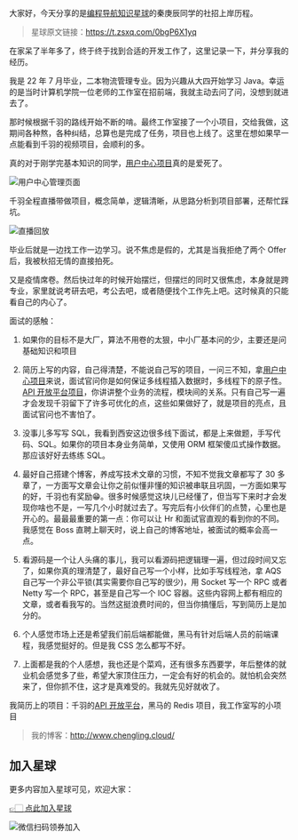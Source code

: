大家好，今天分享的是[编程导航知识星球](https://mp.weixin.qq.com/s?__biz=MzI1NDczNTAwMA==&mid=2247524980&idx=2&sn=9ddcdb6c52aa096ed4c5ad0ced946a7d&chksm=e9c28583deb50c95f3c2665713a8bbc372c68332b3bfb846cf4b23af3f1cc07164832a291335&token=689599617&lang=zh_CN&scene=21#wechat_redirect)的秦庚辰同学的社招上岸历程。

> 星球原文链接：https://t.zsxq.com/0bgP6X1yq



在家呆了半年多了，终于终于找到合适的开发工作了，这里记录一下，并分享我的经历。

我是 22 年 7 月毕业，二本物流管理专业。因为兴趣从大四开始学习 Java。幸运的是当时计算机学院一位老师的工作室在招前端，我就主动去问了问，没想到就进去了。

那时候根据千羽的路线开始不断的啃。最终工作室接了一个小项目，交给我做，这期间各种熬，各种纠结，总算也是完成了任务，项目也上线了。这里在想如果早一点能看到千羽的视频项目，会顺利的多。

真的对于刚学完基本知识的同学，[用户中心项目](https://mp.weixin.qq.com/s/W19Jgy9Ls-joeLAoEHlV8w)真的是爱死了。

![用户中心管理页面](https://files.mdnice.com/user/31817/1639e206-7d14-450d-8ef8-0471d12827ff.png)


千羽全程直播带做项目，概念简单，逻辑清晰，从思路分析到项目部署，还帮忙踩坑。

![直播回放](https://files.mdnice.com/user/31817/ada06a9a-2cd0-4747-8b52-3191332fe267.png)


毕业后就是一边找工作一边学习。说不焦虑是假的，尤其是当我拒绝了两个 Offer 后，我被秋招无情的直接拍死。

又是疫情席卷。然后快过年的时候开始摆烂，但摆烂的同时又很焦虑，本身就是跨专业，家里就说考研去吧，考公去吧，或者随便找个工作先上吧。这时候真的只能看自己的内心了。

面试的感触：
1. 如果你的目标不是大厂，算法不用卷的太狠，中小厂基本问的少，主要还是问基础知识和项目

2. 简历上写的内容，自己得清楚，不能说自己写的项目，一问三不知，拿[用户中心项目](https://mp.weixin.qq.com/s/W19Jgy9Ls-joeLAoEHlV8w)来说，面试官问你是如何保证多线程插入数据时，多线程下的原子性。[API 开放平台项目](https://mp.weixin.qq.com/s/IgBVp-BJrzoc7vloWrX4ww)，你讲讲整个业务的流程，模块间的关系。只有自己写一遍才会发现千羽留下了许多可优化的点，这些如果做好了，就是项目的亮点，且面试官问也不害怕了。

3. 没事儿多写写 SQL，我看到西安这边很多线下面试，都是上来做题，手写代码、SQL。如果你的项目本身业务简单，又使用 ORM 框架傻瓜式操作数据。那应该好好去练练 SQL。

4. 最好自己搭建个博客，养成写技术文章的习惯，不知不觉我文章都写了 30 多章了，一方面写文章会让你之前似懂非懂的知识被串联且巩固，一方面如果写的好，千羽也有奖励😁。很多时候感觉这块儿已经懂了，但当写下来时才会发现你啥也不是，一写几个小时就过去了。写完后有小伙伴们的点赞，心里也是开心的。最最最重要的第一点：你可以让 Hr 和面试官直观的看到你的不同。我感觉在 Boss 直聘上聊天时，说上自己的博客地址，被面试的概率会高一点。

5. 看源码是一个让人头痛的事儿，我可以看源码把逻辑理一遍，但过段时间又忘了，如果你真的理清楚了，最好自己写一个小样，比如手写线程池，拿 AQS 自己写一个非公平锁(其实需要你自己写的很少)，用 Socket 写一个 RPC 或者 Netty 写一个 RPC，甚至是自己写一个 IOC 容器。这些内容网上都有相应的文章，或者看我写的。当然这挺浪费时间的，但当你搞懂后，写到简历上是加分的。

6. 个人感觉市场上还是希望我们前后端都能做，黑马有针对后端人员的前端课程，我感觉挺好的。但是我 CSS 怎么都写不好。

7. 上面都是我的个人感想，我也还是个菜鸡，还有很多东西要学，年后整体的就业机会感觉多了些，希望大家顶住压力，一定会有好的机会的。就怕机会突然来了，但你抓不住，这才是真难受的。我就先见好就收了。



我简历上的项目：千羽的[API 开放平台](https://mp.weixin.qq.com/s/IgBVp-BJrzoc7vloWrX4ww)，黑马的 Redis 项目，我工作室写的小项目 

> 我的博客：http://www.chengling.cloud/



## 加入星球

更多内容加入星球可见，欢迎大家：

[👉🏻 点此加入星球](https://yuyuanweb.feishu.cn/wiki/SDtMwjR1DituVpkz5MLc3fZLnzb)

![微信扫码领券加入](https://www.codefather.cn/img/%E7%9F%A5%E8%AF%86%E6%98%9F%E7%90%83%E6%89%AB%E7%A0%81.jpeg)


